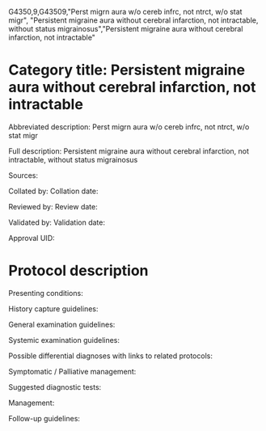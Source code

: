 G4350,9,G43509,"Perst migrn aura w/o cereb infrc, not ntrct, w/o stat migr", "Persistent migraine aura without cerebral infarction, not intractable, without status migrainosus","Persistent migraine aura without cerebral infarction, not intractable"
# Category title: Persistent migraine aura without cerebral infarction, not intractable

Abbreviated description: Perst migrn aura w/o cereb infrc, not ntrct, w/o stat migr

Full description: Persistent migraine aura without cerebral infarction, not intractable, without status migrainosus

Sources:

Collated by:
Collation date:

Reviewed by:
Review date:

Validated by:
Validation date:

Approval UID:

# Protocol description

Presenting conditions:

History capture guidelines:

General examination guidelines:

Systemic examination guidelines:

Possible differential diagnoses with links to related protocols:

Symptomatic / Palliative management:

Suggested diagnostic tests:

Management:

Follow-up guidelines:
